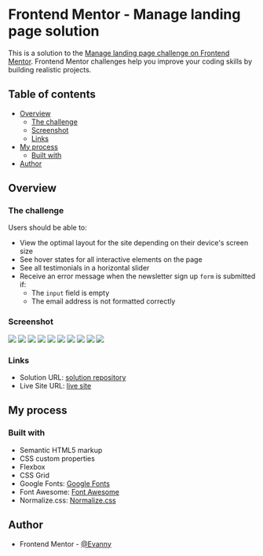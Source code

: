 # Frontend Mentor - Manage landing page solution

This is a solution to the [Manage landing page challenge on Frontend Mentor](https://www.frontendmentor.io/challenges/easybank-landing-page-WaUhkoDN). Frontend Mentor challenges help you improve your coding skills by building realistic projects.

## Table of contents

- [Overview](#overview)
  - [The challenge](#the-challenge)
  - [Screenshot](#screenshot)
  - [Links](#links)
- [My process](#my-process)
  - [Built with](#built-with)
- [Author](#author)

## Overview

### The challenge

Users should be able to:

- View the optimal layout for the site depending on their device's screen size
- See hover states for all interactive elements on the page
- See all testimonials in a horizontal slider
- Receive an error message when the newsletter sign up `form` is submitted if:
  - The `input` field is empty
  - The email address is not formatted correctly

### Screenshot

![](./solution-screenshots/desktop_solution_screenshot1.png)
![](./solution-screenshots/desktop_solution_screenshot2.png)
![](./solution-screenshots/desktop_solution_screenshot3.png)
![](./solution-screenshots/desktop_solution_screenshot4.png)
![](./solution-screenshots/mobile_solution_screenshot1.png)
![](./solution-screenshots/mobile_solution_screenshot2.png)
![](./solution-screenshots/mobile_solution_screenshot3.png)
![](./solution-screenshots/mobile_solution_screenshot4.png)
![](./solution-screenshots/mobile_solution_screenshot5.png)
![](./solution-screenshots/mobile_solution_screenshot6.png)

### Links

- Solution URL: [solution repository](https://github.com/EdisonPadilla/Manage-landing-page-solution)
- Live Site URL: [live site](https://edisonpadilla.github.io/Manage-landing-page-solution/)

## My process

### Built with

- Semantic HTML5 markup
- CSS custom properties
- Flexbox
- CSS Grid
- Google Fonts: [Google Fonts](https://fonts.google.com/)
- Font Awesome: [Font Awesome](https://fontawesome.com/)
- Normalize.css: [Normalize.css](https://necolas.github.io/normalize.css/)

## Author

- Frontend Mentor - [@Evanny](https://www.frontendmentor.io/profile/Evanny)
